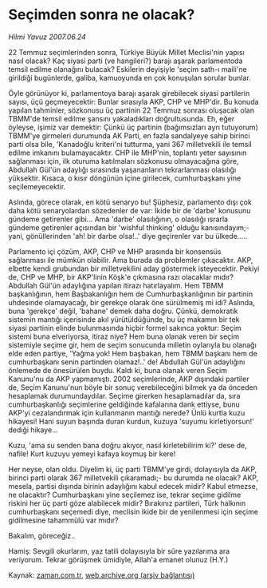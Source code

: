 # Seçimden sonra ne olacak?

*Hilmi Yavuz 2007.06.24*

<tr><td class="metin" colspan="2" style="padding-top: 20px; padding-left: 5px; padding-right: 10px;">22 Temmuz seçimlerinden sonra, Türkiye Büyük Millet Meclisi'nin yapısı nasıl olacak? Kaç siyasi parti  (ve hangileri?)  barajı aşarak parlamentoda temsil edilme olanağını bulacak? Eskilerin deyişiyle 'seçim sath-ı maili'ne girildiği bugünlerde, galiba, kamuoyunda en çok konuşulan sorular bunlar.</td></tr><tr><td class="metin" colspan="2" style="padding-top: 20px; padding-left: 5px; padding-right: 10px;"><p>Öyle görünüyor ki, parlamentoya barajı aşarak girebilecek siyasi partilerin sayısı, üçü geçmeyecektir: Bunlar sırasıyla AKP, CHP ve MHP'dir. Bu konuda yapılan tahminler, sözkonusu üç partinin 22 Temmuz sonrası oluşacak olan TBMM'de temsil edilme şansını yakaladıkları doğrultusunda. Eh, eğer öyleyse, işimiz var demektir: Çünkü üç partinin (bağımsızları ayrı tutuyorum) TBMM'ye girmeleri durumunda AK Parti, en fazla sandalyeye sahip birinci parti olsa bile, 'Kanadoğlu kriteri'ni tutturma, yani 367 milletvekili ile temsil edilme imkanını bulamayacaktır. CHP ile MHP'nin, toplantı yeter sayısının sağlanması için, ilk oturuma katılmaları sözkonusu olmayacağına göre, Abdullah Gül'ün adaylığı sırasında yaşananların tekrarlanması olasılığı yüksektir. Kısaca, o kısır döngünün içine girilecek, cumhurbaşkanı yine seçilemeyecektir.
<p>Aslında, görece olarak, en kötü senaryo bu! Şüphesiz, parlamento dışı çok daha kötü senaryolardan sözedenler de var: İkide bir de 'darbe' konusunu gündeme getirenler gibi... Ama 'darbe' olasılığının, o olasılığı ısrarla gündeme getirenler açısından bir 'wishful thinking' olduğu kanısındayım;- yani, gönüllerinden 'ah! bir darbe olsa!..' diye geçirenler var bu ülkede.....
<p>Parlamento içi çözüm, AKP, CHP ve MHP arasında bir konsensüs sağlanması ile mümkün olabilir. Ama burada da problemler çıkacaktır. AKP, elbette kendi grubundan bir milletvekilini aday göstermek isteyecektir. Pekiyi de, CHP ve MHP, bir AKP'linin Köşk'e çıkmasına razı olacaklar mıdır? Abdullah Gül'ün adaylığına yapılan itirazı hatırlayalım. Hem TBMM başkanlığının, hem Başbakanlığın hem de Cumhurbaşkanlığının bir partinin uhdesinde olamayacağı, bir gerekçe olarak öne sürülmemiş mi idi? Aslında, buna 'gerekçe' değil, 'bahane' demek daha doğru. Çünkü, demokratik sistemin mantığı içerisinde akıl yürütüldüğünde, bu üç makamın bir tek siyasi partinin elinde bulunmasında hiçbir formel sakınca yoktur: Seçim sistemi buna elveriyorsa, itiraz niye? Hem buna olanak veren bir seçim sistemiyle seçime gir, hem de seçim sonucunda milletin oylarıyla bu olanağı elde eden partiye, 'Yağma yok! Hem başbakan, hem TBMM başkanı hem de cumhurbaşkanı senin partinden olamaz!..' de! Abdullah Gül'ün adaylığını önlemede de önesürülen buydu. Kaldı ki, buna olanak veren Seçim Kanunu'nu da AKP yapmamıştı. 2002 seçimlerinde, AKP dışındaki partiler de, Seçim Kanunu'nun böyle bir sonuç verebileceğini bilmek ya da önceden hesaplamak durumundaydılar. Seçime girerken hesaplamadılar da, sıra cumhurbaşkanlığı seçimlerine geldiğinde kafalarına dank ettiyse, bunu AKP'yi cezalandırmak için kullanmanın mantığı nerede? Ünlü kurtla kuzu hikayesi! Hani suyun başında duran kurdun, kuzuya 'suyumu kirletiyorsun!' dediği hikaye... 
<p>Kuzu, 'ama su senden bana doğru akıyor, nasıl kirletebilirim ki?' dese de, nafile! Kurt kuzuyu yemeyi kafaya koymuş bir kere!
<p>Her neyse, olan oldu. Diyelim ki, üç parti TBMM'ye girdi, dolayısıyla da AKP, birinci parti olarak 367 milletvekili çıkaramadı;- bu durumda ne olacak? AKP, mesela, partisi dışında birinin adaylığını kabul edecek midir? Kabul etmezse, ne olacaktır? Cumhurbaşkanı yine seçilemez ise, tekrar seçime gidilme riskini her üç parti göze alabilecek midir? Bırakınız partileri, Türk halkının cumhurbaşkanı seçemedi diye, meclisin ikide bir de yenilenmesi için seçime gidilmesine tahammülü var mıdır? 
<p>Bakalım, göreceğiz..
<p>Hamiş: Sevgili okurlarım, yaz tatili dolayısıyla bir süre yazılarıma ara veriyorum. Tekrar görüşmek ümidiyle, Allah'a emanet olunuz (H.Y.)<br/></p></p></p></p></p></p></p></td></tr>

Kaynak: [zaman.com.tr](http://zaman.com.tr/yazar.do?yazino=555373), [web.archive.org (arşiv bağlantısı)](http://web.archive.org/web/20080612094753/http://www.zaman.com.tr:80/yazar.do?yazino=555373)
